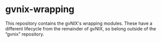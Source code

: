 # gvnix-wrapping
This repository contains the gvNIX's wrapping modules. These have a different lifecycle from the remainder of gvNIX, so belong outside of the “gvnix” repository. 
